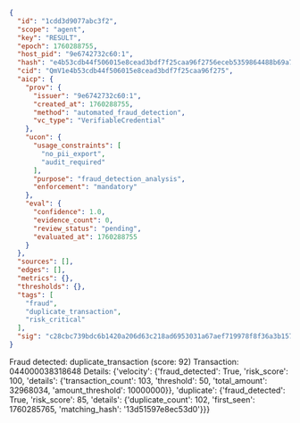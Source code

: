 ```json
{
  "id": "1cdd3d9077abc3f2",
  "scope": "agent",
  "key": "RESULT",
  "epoch": 1760288755,
  "host_pid": "9e6742732c60:1",
  "hash": "e4b53cdb44f506015e8cead3bdf7f25caa96f2756eceb5359864488b69a79b60",
  "cid": "QmV1e4b53cdb44f506015e8cead3bdf7f25caa96f275",
  "aicp": {
    "prov": {
      "issuer": "9e6742732c60:1",
      "created_at": 1760288755,
      "method": "automated_fraud_detection",
      "vc_type": "VerifiableCredential"
    },
    "ucon": {
      "usage_constraints": [
        "no_pii_export",
        "audit_required"
      ],
      "purpose": "fraud_detection_analysis",
      "enforcement": "mandatory"
    },
    "eval": {
      "confidence": 1.0,
      "evidence_count": 0,
      "review_status": "pending",
      "evaluated_at": 1760288755
    }
  },
  "sources": [],
  "edges": [],
  "metrics": {},
  "thresholds": {},
  "tags": [
    "fraud",
    "duplicate_transaction",
    "risk_critical"
  ],
  "sig": "c28cbc739bdc6b1420a206d63c218ad6953031a67aef719978f8f36a3b1578ae"
}
```

Fraud detected: duplicate_transaction (score: 92)
Transaction: 044000038318648
Details: {'velocity': {'fraud_detected': True, 'risk_score': 100, 'details': {'transaction_count': 103, 'threshold': 50, 'total_amount': 32968034, 'amount_threshold': 10000000}}, 'duplicate': {'fraud_detected': True, 'risk_score': 85, 'details': {'duplicate_count': 102, 'first_seen': 1760285765, 'matching_hash': '13d51597e8ec53d0'}}}